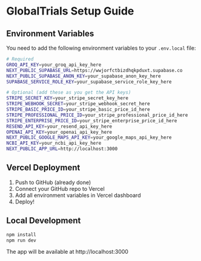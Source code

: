 # GlobalTrials Setup Guide

## Environment Variables

You need to add the following environment variables to your `.env.local` file:

```bash
# Required
GROQ_API_KEY=your_groq_api_key_here
NEXT_PUBLIC_SUPABASE_URL=https://wwjorfctbizdhqkpduxt.supabase.co
NEXT_PUBLIC_SUPABASE_ANON_KEY=your_supabase_anon_key_here
SUPABASE_SERVICE_ROLE_KEY=your_supabase_service_role_key_here

# Optional (add these as you get the API keys)
STRIPE_SECRET_KEY=your_stripe_secret_key_here
STRIPE_WEBHOOK_SECRET=your_stripe_webhook_secret_here
STRIPE_BASIC_PRICE_ID=your_stripe_basic_price_id_here
STRIPE_PROFESSIONAL_PRICE_ID=your_stripe_professional_price_id_here
STRIPE_ENTERPRISE_PRICE_ID=your_stripe_enterprise_price_id_here
RESEND_API_KEY=your_resend_api_key_here
OPENAI_API_KEY=your_openai_api_key_here
NEXT_PUBLIC_GOOGLE_MAPS_API_KEY=your_google_maps_api_key_here
NCBI_API_KEY=your_ncbi_api_key_here
NEXT_PUBLIC_APP_URL=http://localhost:3000
```

## Vercel Deployment

1. Push to GitHub (already done)
2. Connect your GitHub repo to Vercel
3. Add all environment variables in Vercel dashboard
4. Deploy!

## Local Development

```bash
npm install
npm run dev
```

The app will be available at http://localhost:3000
